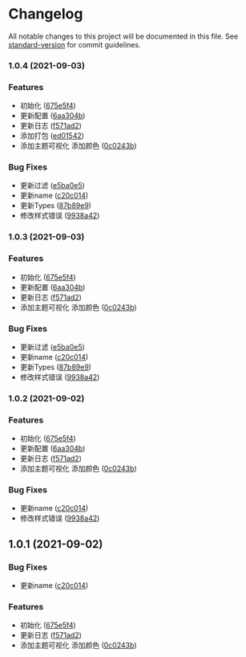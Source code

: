 # Changelog

All notable changes to this project will be documented in this file. See [standard-version](https://github.com/conventional-changelog/standard-version) for commit guidelines.

### 1.0.4 (2021-09-03)


### Features

* 初始化 ([675e5f4](https://github.com/mkRui/Mor-Color/commit/675e5f4453d12e9636b9faac0fa12702d1ee00cc))
* 更新配置 ([6aa304b](https://github.com/mkRui/Mor-Color/commit/6aa304b2720a3eaad9a741cce8a63c3b8d538045))
* 更新日志 ([f571ad2](https://github.com/mkRui/Mor-Color/commit/f571ad20b563dee8ec47653b1d2850096f9f211d))
* 添加打包 ([ed01542](https://github.com/mkRui/Mor-Color/commit/ed0154241e2bf8d0ad4e76b69a586bfd299f4cb5))
* 添加主题可视化 添加颜色 ([0c0243b](https://github.com/mkRui/Mor-Color/commit/0c0243b458bf8cbade623a7d171ba1c938e6a4a0))


### Bug Fixes

* 更新过滤 ([e5ba0e5](https://github.com/mkRui/Mor-Color/commit/e5ba0e560d623e06d7cba5cc03efafc59fbd3435))
* 更新name ([c20c014](https://github.com/mkRui/Mor-Color/commit/c20c01429fb59087431d252745d58b81a80c7c16))
* 更新Types ([87b89e9](https://github.com/mkRui/Mor-Color/commit/87b89e945b5a8a4c8faa37af3c12b7a135692031))
* 修改样式错误 ([9938a42](https://github.com/mkRui/Mor-Color/commit/9938a4237a72161598e3c1278df4b04fa29ab4d7))

### 1.0.3 (2021-09-03)


### Features

* 初始化 ([675e5f4](https://github.com/mkRui/Mor-Color/commit/675e5f4453d12e9636b9faac0fa12702d1ee00cc))
* 更新配置 ([6aa304b](https://github.com/mkRui/Mor-Color/commit/6aa304b2720a3eaad9a741cce8a63c3b8d538045))
* 更新日志 ([f571ad2](https://github.com/mkRui/Mor-Color/commit/f571ad20b563dee8ec47653b1d2850096f9f211d))
* 添加主题可视化 添加颜色 ([0c0243b](https://github.com/mkRui/Mor-Color/commit/0c0243b458bf8cbade623a7d171ba1c938e6a4a0))


### Bug Fixes

* 更新过滤 ([e5ba0e5](https://github.com/mkRui/Mor-Color/commit/e5ba0e560d623e06d7cba5cc03efafc59fbd3435))
* 更新name ([c20c014](https://github.com/mkRui/Mor-Color/commit/c20c01429fb59087431d252745d58b81a80c7c16))
* 更新Types ([87b89e9](https://github.com/mkRui/Mor-Color/commit/87b89e945b5a8a4c8faa37af3c12b7a135692031))
* 修改样式错误 ([9938a42](https://github.com/mkRui/Mor-Color/commit/9938a4237a72161598e3c1278df4b04fa29ab4d7))

### 1.0.2 (2021-09-02)


### Features

* 初始化 ([675e5f4](https://github.com/mkRui/Mor-Color/commit/675e5f4453d12e9636b9faac0fa12702d1ee00cc))
* 更新配置 ([6aa304b](https://github.com/mkRui/Mor-Color/commit/6aa304b2720a3eaad9a741cce8a63c3b8d538045))
* 更新日志 ([f571ad2](https://github.com/mkRui/Mor-Color/commit/f571ad20b563dee8ec47653b1d2850096f9f211d))
* 添加主题可视化 添加颜色 ([0c0243b](https://github.com/mkRui/Mor-Color/commit/0c0243b458bf8cbade623a7d171ba1c938e6a4a0))


### Bug Fixes

* 更新name ([c20c014](https://github.com/mkRui/Mor-Color/commit/c20c01429fb59087431d252745d58b81a80c7c16))
* 修改样式错误 ([9938a42](https://github.com/mkRui/Mor-Color/commit/9938a4237a72161598e3c1278df4b04fa29ab4d7))

## 1.0.1 (2021-09-02)


### Bug Fixes

* 更新name ([c20c014](https://github.com/mkRui/Mor-Color/commit/c20c01429fb59087431d252745d58b81a80c7c16))


### Features

* 初始化 ([675e5f4](https://github.com/mkRui/Mor-Color/commit/675e5f4453d12e9636b9faac0fa12702d1ee00cc))
* 更新日志 ([f571ad2](https://github.com/mkRui/Mor-Color/commit/f571ad20b563dee8ec47653b1d2850096f9f211d))
* 添加主题可视化 添加颜色 ([0c0243b](https://github.com/mkRui/Mor-Color/commit/0c0243b458bf8cbade623a7d171ba1c938e6a4a0))
